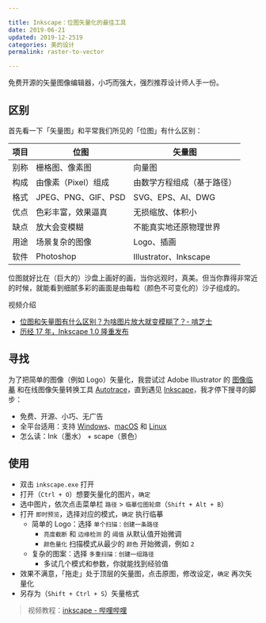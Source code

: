```yaml
---

title: Inkscape：位图矢量化的最佳工具    
date: 2019-06-21   
updated: 2019-12-2519  
categories: 美的设计   
permalink: raster-to-vector  

---
```


免费开源的矢量图像编辑器，小巧而强大，强烈推荐设计师人手一份。

<!-- more -->

## 区别

首先看一下「矢量图」和平常我们所见的「位图」有什么区别：

| 项目 | 位图                | 矢量图                     |
| ---- | ------------------- | -------------------------- |
| 别称 | 栅格图、像素图      | 向量图                     |
| 构成 | 由像素（Pixel）组成 | 由数学方程组成（基于路径） |
| 格式 | JPEG、PNG、GIF、PSD | SVG、EPS、AI、DWG          |
| 优点 | 色彩丰富，效果逼真  | 无损缩放、体积小           |
| 缺点 | 放大会变模糊        | 不能真实地还原物理世界     |
| 用途 | 场景复杂的图像      | Logo、插画                 |
| 软件 | Photoshop           | Illustrator、Inkscape      |

位图就好比在（巨大的）沙盘上画好的画，当你远观时，真美。但当你靠得非常近的时候，就能看到细腻多彩的画面是由每粒（颜色不可变化的）沙子组成的。

视频介绍

- [位图和矢量图有什么区别？为啥图片放大就变模糊了？- 啃芝士](https://www.bilibili.com/video/av25573962/)
- [历经 17 年，Inkscape 1.0 隆重发布](https://www.bilibili.com/video/BV1yT4y137Ko)



## 寻找

为了把简单的图像（例如 Logo）矢量化，我尝试过 Adobe Illustrator 的 [图像临摹](https://helpx.adobe.com/cn/illustrator/using/image-trace.html) 和在线图像矢量转换工具 [Autotrace](https://www.autotracer.org/zh.html)，直到遇见 [Inkscape](https://inkscape.org/)，我才停下搜寻的脚步：

- 免费、开源、小巧、无广告
- 全平台适用：支持 [Windows](https://inkscape.org/release/0.92.4/windows/)、[macOS](https://inkscape.org/release/0.92.4/mac-os-x/) 和 [Linux](https://inkscape.org/release/0.92.4/gnulinux/)
- 怎么读：Ink（墨水） + scape（景色）



## 使用

- 双击 `inkscape.exe` 打开
- 打开（`Ctrl + O`）想要矢量化的图片，`确定`
- 选中图片，依次点击菜单栏 `路径` > `临摹位图轮廓`（`Shift + Alt + B`）
- 打开 `即时预览`，选择对应的模式，`确定` 执行临摹
  - 简单的 Logo：选择 `单个扫描：创建一条路径`
    - `亮度截断` 和 `边缘检测` 的 `阈值` 从默认值开始微调
    - `颜色量化` 扫描模式从最少的 `颜色` 开始微调，例如 `2`
  - 复杂的图案：选择 `多重扫描：创建一组路径`
    - 多试几个模式和参数，你就能找到经验值
- 效果不满意，「拖走」处于顶层的矢量图，点击原图，修改设定，`确定` 再次矢量化
- 另存为（`Shift + Ctrl + S`）矢量格式



> 视频教程：[inkscape - 哔哩哔哩](https://search.bilibili.com/all?keyword=inkscape)

